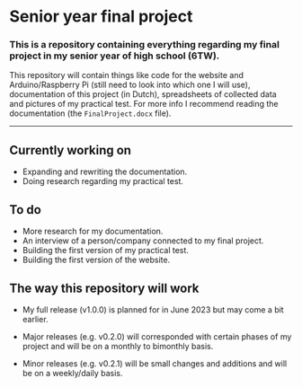 # Senior year final project
### This is a repository containing everything regarding my final project in my senior year of high school (6TW).

This repository will contain things like code for the website and Arduino/Raspberry Pi (still need to look into which one I will use), documentation of this project (in Dutch), spreadsheets of collected data and pictures of my practical test. For more info I recommend reading the documentation (the `FinalProject.docx` file).

---

## Currently working on

- Expanding and rewriting the documentation.
- Doing research regarding my practical test.

## To do

- More research for my documentation.
- An interview of a person/company connected to my final project.
- Building the first version of my practical test.
- Building the first version of the website.

## The way this repository will work

- My full release (v1.0.0) is planned for in June 2023 but may come a bit earlier.

- Major releases (e.g. v0.2.0) will corresponded with certain phases of my project and will be on a monthly to bimonthly basis.

- Minor releases (e.g. v0.2.1) will be small changes and additions and will be on a weekly/daily basis.